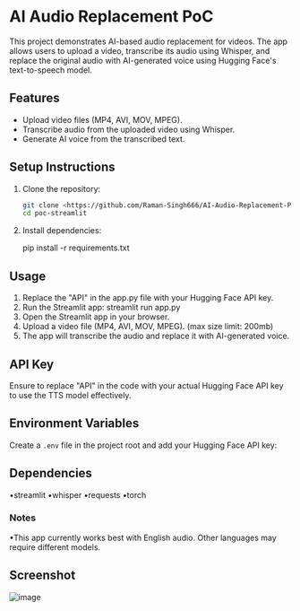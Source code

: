 # AI Audio Replacement PoC

This project demonstrates AI-based audio replacement for videos. The app allows users to upload a video, transcribe its audio using Whisper, and replace the original audio with AI-generated voice using Hugging Face's text-to-speech model.

## Features
- Upload video files (MP4, AVI, MOV, MPEG).
- Transcribe audio from the uploaded video using Whisper.
- Generate AI voice from the transcribed text.

## Setup Instructions

1. Clone the repository:
   ```bash
   git clone <https://github.com/Raman-Singh666/AI-Audio-Replacement-PoC>
   cd poc-streamlit

2. Install dependencies:
	
	pip install -r requirements.txt

## Usage

1. Replace the "API" in the app.py file with your Hugging Face API key.
2. Run the Streamlit app:
   streamlit run app.py
3. Open the Streamlit app in your browser.
4. Upload a video file (MP4, AVI, MOV, MPEG). (max size limit: 200mb)
5. The app will transcribe the audio and replace it with AI-generated voice.

## API Key

Ensure to replace "API" in the code with your actual Hugging Face API key to use the TTS model effectively.

## Environment Variables

Create a `.env` file in the project root and add your Hugging Face API key:

## Dependencies

•streamlit
•whisper
•requests
•torch

### Notes ###

•This app currently works best with English audio. Other languages may require different models.

## Screenshot

![image](https://github.com/user-attachments/assets/66c4b9f1-be48-4c41-bb6c-365349f77fea)


